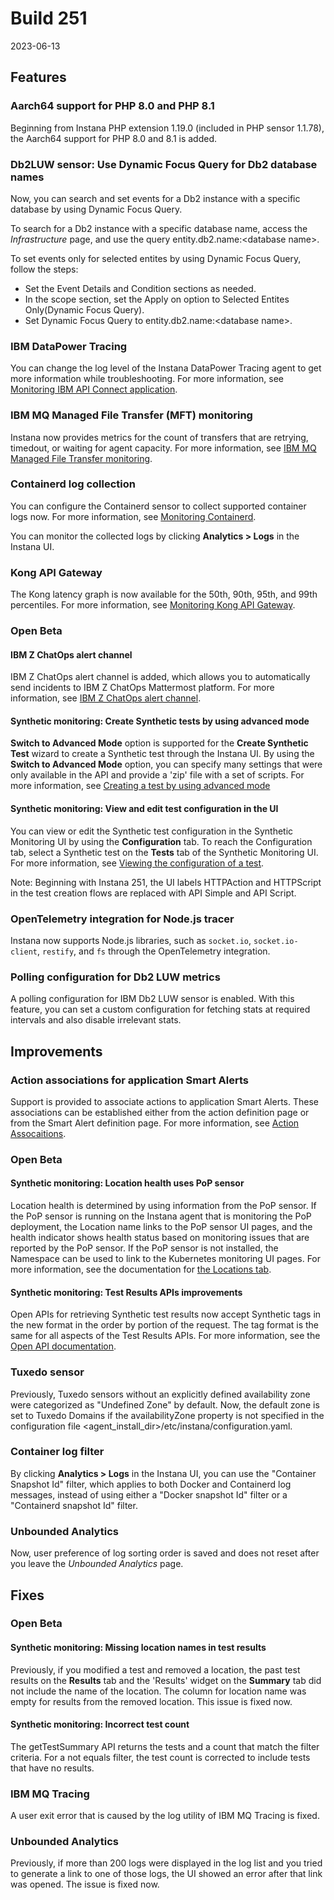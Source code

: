 # Build 251

2023-06-13

## Features

### Aarch64 support for PHP 8.0 and PHP 8.1

Beginning from Instana PHP extension 1.19.0 (included in PHP sensor 1.1.78), the Aarch64 support for PHP 8.0 and 8.1 is added.

### Db2LUW sensor: Use Dynamic Focus Query for Db2 database names

Now, you can search and set events for a Db2 instance with a specific database by using Dynamic Focus Query.

To search for a Db2 instance with a specific database name, access the *Infrastructure* page, and use the query entity.db2.name:\<database name\>.

To set events only for selected entites by using Dynamic Focus Query, follow the steps:

- Set the Event Details and Condition sections as needed.
- In the scope section, set the Apply on option to Selected Entites Only(Dynamic Focus Query).
- Set Dynamic Focus Query to entity.db2.name:\<database name\>.
  
### IBM DataPower Tracing

You can change the log level of the Instana DataPower Tracing agent to get more information while troubleshooting. For more information, see [Monitoring IBM API Connect application](https://github.ibm.com/instana/docs/blob/main/src/pages/ecosystem/ibm-api-connect/apic-application-runtime-monitoring.md#troubleshooting).

### IBM MQ Managed File Transfer (MFT) monitoring

Instana now provides metrics for the count of transfers that are retrying, timedout, or waiting for agent capacity. For more information, see [IBM MQ Managed File Transfer monitoring](https://github.ibm.com/instana/docs/blob/main/src/pages/ecosystem/ibmmqmft/index.md).

### Containerd log collection

You can configure the Containerd sensor to collect supported container logs now. For more information, see [Monitoring Containerd](https://github.ibm.com/instana/docs/blob/main/src/pages/ecosystem/containerd/index.md).

You can monitor the collected logs by clicking **Analytics > Logs** in the Instana UI.

### Kong API Gateway

The Kong latency graph is now available for the 50th, 90th, 95th, and 99th percentiles. For more information, see [Monitoring Kong API Gateway](https://github.ibm.com/instana/docs/blob/main/src/pages/ecosystem/kong/index.md).

### Open Beta
  
#### IBM Z ChatOps alert channel
  
IBM Z ChatOps alert channel is added, which allows you to automatically send incidents to IBM Z ChatOps Mattermost platform. For more information, see [IBM Z ChatOps alert channel](https://github.ibm.com/instana/docs/blob/main/src/pages/ecosystem/ibm-z-chatop/index.md).

#### Synthetic monitoring: Create Synthetic tests by using advanced mode

**Switch to Advanced Mode** option is supported for the **Create Synthetic Test** wizard to create a Synthetic test through the Instana UI. By using the **Switch to Advanced Mode** option, you can specify many settings that were only available in the API and provide a 'zip' file with a set of scripts. For more information, see [Creating a test by using advanced mode](https://github.ibm.com/instana/docs/blob/main/src/pages/synthetic_monitoring/mon_endpoints.md#creating-a-test-by-using-advanced-mode)

#### Synthetic monitoring: View and edit test configuration in the UI

You can view or edit the Synthetic test configuration in the Synthetic Monitoring UI by using the **Configuration** tab. To reach the Configuration tab, select a Synthetic test on the **Tests** tab of the Synthetic Monitoring UI. For more information, see [Viewing the configuration of a test](https://github.ibm.com/instana/docs/blob/main/src/pages/synthetic_monitoring/mon_endpoints.md#viewing-the-configuration-for-a-test).

Note: Beginning with Instana 251, the UI labels HTTPAction and HTTPScript in the test creation flows are replaced with API Simple and API Script.

### OpenTelemetry integration for Node.js tracer

Instana now supports Node.js libraries, such as `socket.io`, `socket.io-client`, `restify`, and `fs` through the OpenTelemetry integration.

### Polling configuration for Db2 LUW metrics
  
A polling configuration for IBM Db2 LUW sensor is enabled. With this feature, you can set a custom configuration for fetching stats at required intervals and also disable irrelevant stats.

## Improvements

### Action associations for application Smart Alerts

Support is provided to associate actions to application Smart Alerts. These associations can be established either from the action definition page or from the Smart Alert definition page. For more information, see [Action Assocaitions](https://github.ibm.com/instana/docs/blob/main/src/pages/automation/action-associations.md).

### Open Beta
#### Synthetic monitoring: Location health uses PoP sensor

Location health is determined by using information from the PoP sensor. If the PoP sensor is running on the Instana agent that is monitoring the PoP deployment, the Location name links to the PoP sensor UI pages, and the health indicator shows health status based on monitoring issues that are reported by the PoP sensor. If the PoP sensor is not installed, the Namespace can be used to link to the Kubernetes monitoring UI pages. For more information, see the documentation for [the Locations tab](https://github.ibm.com/instana/docs/blob/main/src/pages/synthetic_monitoring/synmon_ui.md#the-locations-tab).

#### Synthetic monitoring: Test Results APIs improvements
  
Open APIs for retrieving Synthetic test results now accept Synthetic tags in the new format in the order by portion of the request. The tag format is the same for all aspects of the Test Results APIs. For more information, see the [Open API documentation](https://instana.github.io/openapi/#tag/Synthetic-Test-Playback-Results).

### Tuxedo sensor
  
Previously, Tuxedo sensors without an explicitly defined availability zone were categorized as "Undefined Zone" by default. Now, the default zone is set to Tuxedo Domains if the availabilityZone property is not specified in the configuration file <agent_install_dir>/etc/instana/configuration.yaml.

### Container log filter

By clicking **Analytics > Logs** in the Instana UI, you can use the "Container Snapshot Id" filter, which applies to both Docker and Containerd log messages, instead of using either a "Docker snapshot Id" filter or a "Containerd snapshot Id" filter.
  
### Unbounded Analytics
  
Now, user preference of log sorting order is saved and does not reset after you leave the *Unbounded Analytics* page.

## Fixes
  
### Open Beta

#### Synthetic monitoring: Missing location names in test results
  
Previously, if you modified a test and removed a location, the past test results on the **Results** tab and the 'Results' widget on the **Summary** tab did not include the name of the location. The column for location name was empty for results from the removed location. This issue is fixed now.
  
#### Synthetic monitoring: Incorrect test count
  
The getTestSummary API returns the tests and a count that match the filter criteria. For a not equals filter, the test count is corrected to include tests that have no results.
  
### IBM MQ Tracing
  
A user exit error that is caused by the log utility of IBM MQ Tracing is fixed.
  
### Unbounded Analytics
  
Previously, if more than 200 logs were displayed in the log list and you tried to generate a link to one of those logs, the UI showed an error after that link was opened. The issue is fixed now.
